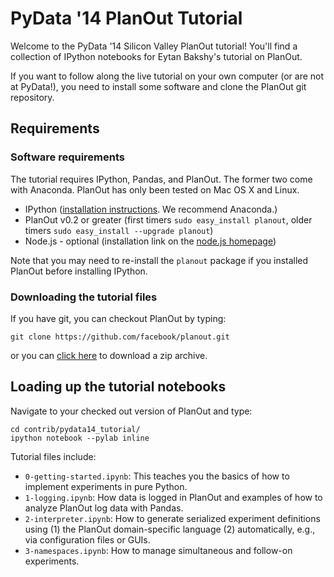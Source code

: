 # PyData '14 PlanOut Tutorial
Welcome to the PyData '14 Silicon Valley PlanOut tutorial! You'll find a collection of IPython notebooks for Eytan Bakshy's tutorial on PlanOut.

If you want to follow along the live tutorial on your own computer (or are not at PyData!), you need to install some software and clone the PlanOut git repository.

## Requirements
### Software requirements
The tutorial requires IPython, Pandas, and PlanOut. The former two come with Anaconda. PlanOut has only been tested on Mac OS X and Linux.

 * IPython ([installation instructions](http://ipython.org/install.html). We recommend Anaconda.)
 * PlanOut v0.2 or greater (first timers `sudo easy_install planout`, older timers `sudo easy_install --upgrade planout`)
 * Node.js - optional (installation link on the [node.js homepage](http://nodejs.org))

Note that you may need to re-install the `planout` package if you installed PlanOut before installing IPython.

### Downloading the tutorial files
If you have git, you can checkout PlanOut by typing:

```
git clone https://github.com/facebook/planout.git
```

or you can [click here](https://github.com/facebook/planout/archive/master.zip) to download a zip archive.


## Loading up the tutorial notebooks
Navigate to your checked out version of PlanOut and type:

```
cd contrib/pydata14_tutorial/
ipython notebook --pylab inline
```

Tutorial files include:
 * `0-getting-started.ipynb`: This teaches you the basics of how to implement experiments in pure Python.
 * `1-logging.ipynb`: How data is logged in PlanOut and examples of how to analyze PlanOut log data with Pandas.
 * `2-interpreter.ipynb`: How to generate serialized experiment definitions using (1) the PlanOut domain-specific language (2) automatically, e.g., via configuration files or GUIs.
 * `3-namespaces.ipynb`: How to manage simultaneous and follow-on experiments.
